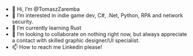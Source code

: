 - 👋 Hi, I’m @TomaszZaremba
- 👀 I’m interested in indie game dev, C#, .Net, Python, RPA and network security.
- 🌱 I’m currently learning Rust
- 💞️ I’m looking to collaborate on nothing right now, but always appreciate a contact with skilled graphic designer/UI specialist.
- 📫 How to reach me Linkedin please!

<!---
TomaszZaremba/TomaszZaremba is a ✨ special ✨ repository because its `README.md` (this file) appears on your GitHub profile.
You can click the Preview link to take a look at your changes.
--->

